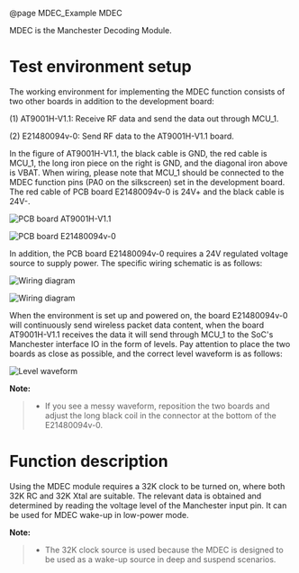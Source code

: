 @page MDEC_Example MDEC


MDEC is the Manchester Decoding Module.

# Test environment setup

The working environment for implementing the MDEC function consists of two other boards in addition to the development board:

(1) AT9001H-V1.1: Receive RF data and send the data out through MCU_1.

(2) E21480094v-0: Send RF data to the AT9001H-V1.1 board.

In the figure of AT9001H-V1.1, the black cable is GND, the red cable is MCU_1, the long iron piece on the right is GND, and the diagonal iron above is VBAT. When wiring, please note that MCU_1 should be connected to the MDEC function pins (PA0 on the silkscreen) set in the development board. The red cable of PCB board E21480094v-0 is 24V+ and the black cable is 24V-.

![PCB board AT9001H-V1.1](pic/pcbboardat9001hv11.png "PCB board AT9001H-V1.1")

![PCB board E21480094v-0](pic/pcbboarde21480094v0.png "PCB board E21480094v-0")

In addition, the PCB board E21480094v-0 requires a 24V regulated voltage source to supply power. The specific wiring schematic is as follows:

![Wiring diagram](pic/wiringdiagram.png "Wiring diagram")

![Wiring diagram](pic/wiringdiagram1.png "Wiring diagram")

When the environment is set up and powered on, the board E21480094v-0 will continuously send wireless packet data content, when the board AT9001H-V1.1 receives the data it will send through MCU_1 to the SoC's Manchester interface IO in the form of levels. Pay attention to place the two boards as close as possible, and the correct level waveform is as follows:

![Level waveform](pic/levelwaveform.png "Level waveform")

**Note:**

> - If you see a messy waveform, reposition the two boards and adjust the long black coil in the connector at the bottom of the E21480094v-0.

# Function description

Using the MDEC module requires a 32K clock to be turned on, where both 32K RC and 32K Xtal are suitable. The relevant data is obtained and determined by reading the voltage level of the Manchester input pin. It can be used for MDEC wake-up in low-power mode.

**Note:**

> - The 32K clock source is used because the MDEC is designed to be used as a wake-up source in deep and suspend scenarios.
